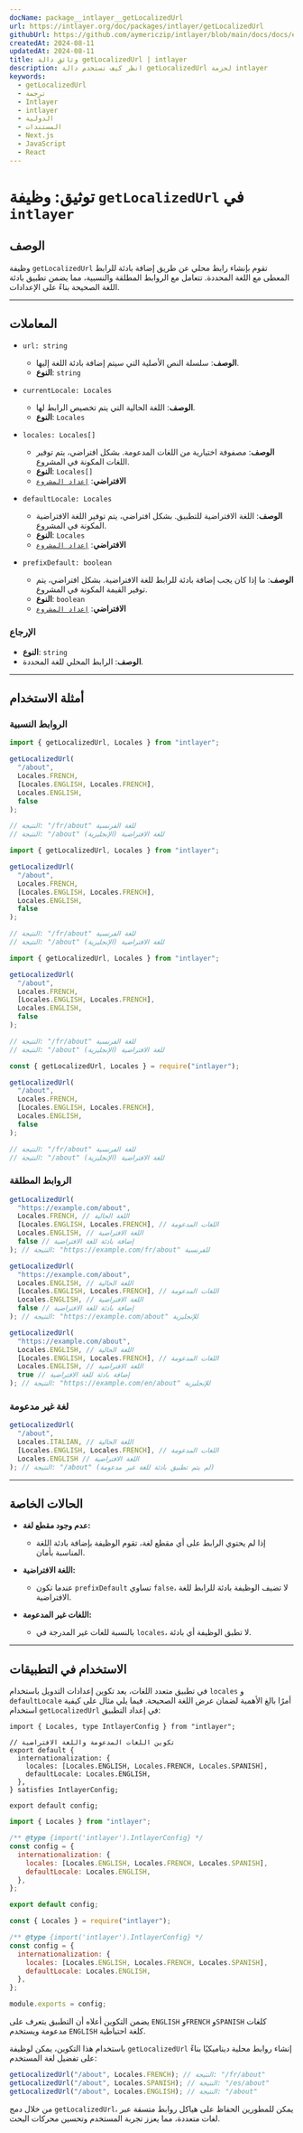 ```yaml
---
docName: package__intlayer__getLocalizedUrl
url: https://intlayer.org/doc/packages/intlayer/getLocalizedUrl
githubUrl: https://github.com/aymericzip/intlayer/blob/main/docs/docs/en/packages/intlayer/getLocalizedUrl.md
createdAt: 2024-08-11
updatedAt: 2024-08-11
title: وثائق دالة getLocalizedUrl | intlayer
description: انظر كيف تستخدم دالة getLocalizedUrl لحزمة intlayer
keywords:
  - getLocalizedUrl
  - ترجمة
  - Intlayer
  - intlayer
  - الدولية
  - المستندات
  - Next.js
  - JavaScript
  - React
---
```


# توثيق: وظيفة `getLocalizedUrl` في `intlayer`

## الوصف

وظيفة `getLocalizedUrl` تقوم بإنشاء رابط محلي عن طريق إضافة بادئة للرابط المعطى مع اللغة المحددة. تتعامل مع الروابط المطلقة والنسبية، مما يضمن تطبيق بادئة اللغة الصحيحة بناءً على الإعدادات.

---

## المعاملات

- `url: string`

  - **الوصف**: سلسلة النص الأصلية التي سيتم إضافة بادئة اللغة إليها.
  - **النوع**: `string`

- `currentLocale: Locales`

  - **الوصف**: اللغة الحالية التي يتم تخصيص الرابط لها.
  - **النوع**: `Locales`

- `locales: Locales[]`

  - **الوصف**: مصفوفة اختيارية من اللغات المدعومة. بشكل افتراضي، يتم توفير اللغات المكونة في المشروع.
  - **النوع**: `Locales[]`
  - **الافتراضي**: [`إعداد المشروع`](https://github.com/aymericzip/intlayer/blob/main/docs/docs/ar/configuration.md#middleware)

- `defaultLocale: Locales`

  - **الوصف**: اللغة الافتراضية للتطبيق. بشكل افتراضي، يتم توفير اللغة الافتراضية المكونة في المشروع.
  - **النوع**: `Locales`
  - **الافتراضي**: [`إعداد المشروع`](https://github.com/aymericzip/intlayer/blob/main/docs/docs/ar/configuration.md#middleware)

- `prefixDefault: boolean`
  - **الوصف**: ما إذا كان يجب إضافة بادئة للرابط للغة الافتراضية. بشكل افتراضي، يتم توفير القيمة المكونة في المشروع.
  - **النوع**: `boolean`
  - **الافتراضي**: [`إعداد المشروع`](https://github.com/aymericzip/intlayer/blob/main/docs/docs/ar/configuration.md#middleware)

### الإرجاع

- **النوع**: `string`
- **الوصف**: الرابط المحلي للغة المحددة.

---

## أمثلة الاستخدام

### الروابط النسبية

```typescript codeFormat="typescript"
import { getLocalizedUrl, Locales } from "intlayer";

getLocalizedUrl(
  "/about",
  Locales.FRENCH,
  [Locales.ENGLISH, Locales.FRENCH],
  Locales.ENGLISH,
  false
);

// النتيجة: "/fr/about" للغة الفرنسية
// النتيجة: "/about" للغة الافتراضية (الإنجليزية)
```

```javascript codeFormat="esm"
import { getLocalizedUrl, Locales } from "intlayer";

getLocalizedUrl(
  "/about",
  Locales.FRENCH,
  [Locales.ENGLISH, Locales.FRENCH],
  Locales.ENGLISH,
  false
);

// النتيجة: "/fr/about" للغة الفرنسية
// النتيجة: "/about" للغة الافتراضية (الإنجليزية)
```

```javascript codeFormat="esm"
import { getLocalizedUrl, Locales } from "intlayer";

getLocalizedUrl(
  "/about",
  Locales.FRENCH,
  [Locales.ENGLISH, Locales.FRENCH],
  Locales.ENGLISH,
  false
);

// النتيجة: "/fr/about" للغة الفرنسية
// النتيجة: "/about" للغة الافتراضية (الإنجليزية)
```

```javascript codeFormat="commonjs"
const { getLocalizedUrl, Locales } = require("intlayer");

getLocalizedUrl(
  "/about",
  Locales.FRENCH,
  [Locales.ENGLISH, Locales.FRENCH],
  Locales.ENGLISH,
  false
);

// النتيجة: "/fr/about" للغة الفرنسية
// النتيجة: "/about" للغة الافتراضية (الإنجليزية)
```

### الروابط المطلقة

```typescript
getLocalizedUrl(
  "https://example.com/about",
  Locales.FRENCH, // اللغة الحالية
  [Locales.ENGLISH, Locales.FRENCH], // اللغات المدعومة
  Locales.ENGLISH, // اللغة الافتراضية
  false // إضافة بادئة للغة الافتراضية
); // النتيجة: "https://example.com/fr/about" للفرنسية

getLocalizedUrl(
  "https://example.com/about",
  Locales.ENGLISH, // اللغة الحالية
  [Locales.ENGLISH, Locales.FRENCH], // اللغات المدعومة
  Locales.ENGLISH, // اللغة الافتراضية
  false // إضافة بادئة للغة الافتراضية
); // النتيجة: "https://example.com/about" للإنجليزية

getLocalizedUrl(
  "https://example.com/about",
  Locales.ENGLISH, // اللغة الحالية
  [Locales.ENGLISH, Locales.FRENCH], // اللغات المدعومة
  Locales.ENGLISH, // اللغة الافتراضية
  true // إضافة بادئة للغة الافتراضية
); // النتيجة: "https://example.com/en/about" للإنجليزية
```

### لغة غير مدعومة

```typescript
getLocalizedUrl(
  "/about",
  Locales.ITALIAN, // اللغة الحالية
  [Locales.ENGLISH, Locales.FRENCH], // اللغات المدعومة
  Locales.ENGLISH // اللغة الافتراضية
); // النتيجة: "/about" (لم يتم تطبيق بادئة للغة غير مدعومة)
```

---

## الحالات الخاصة

- **عدم وجود مقطع لغة:**

  - إذا لم يحتوي الرابط على أي مقطع لغة، تقوم الوظيفة بإضافة بادئة اللغة المناسبة بأمان.

- **اللغة الافتراضية:**

  - عندما تكون `prefixDefault` تساوي `false`، لا تضيف الوظيفة بادئة للرابط للغة الافتراضية.

- **اللغات غير المدعومة:**
  - بالنسبة للغات غير المدرجة في `locales`، لا تطبق الوظيفة أي بادئة.

---

## الاستخدام في التطبيقات

في تطبيق متعدد اللغات، يعد تكوين إعدادات التدويل باستخدام `locales` و `defaultLocale` أمرًا بالغ الأهمية لضمان عرض اللغة الصحيحة. فيما يلي مثال على كيفية استخدام `getLocalizedUrl` في إعداد التطبيق:

```tsx codeFormat="typescript"
import { Locales, type IntlayerConfig } from "intlayer";

// تكوين اللغات المدعومة واللغة الافتراضية
export default {
  internationalization: {
    locales: [Locales.ENGLISH, Locales.FRENCH, Locales.SPANISH],
    defaultLocale: Locales.ENGLISH,
  },
} satisfies IntlayerConfig;

export default config;
```

```javascript codeFormat="esm"
import { Locales } from "intlayer";

/** @type {import('intlayer').IntlayerConfig} */
const config = {
  internationalization: {
    locales: [Locales.ENGLISH, Locales.FRENCH, Locales.SPANISH],
    defaultLocale: Locales.ENGLISH,
  },
};

export default config;
```

```javascript codeFormat="commonjs"
const { Locales } = require("intlayer");

/** @type {import('intlayer').IntlayerConfig} */
const config = {
  internationalization: {
    locales: [Locales.ENGLISH, Locales.FRENCH, Locales.SPANISH],
    defaultLocale: Locales.ENGLISH,
  },
};

module.exports = config;
```

يضمن التكوين أعلاه أن التطبيق يتعرف على `ENGLISH` و`FRENCH` و`SPANISH` كلغات مدعومة ويستخدم `ENGLISH` كلغة احتياطية.

باستخدام هذا التكوين، يمكن لوظيفة `getLocalizedUrl` إنشاء روابط محلية ديناميكيًا بناءً على تفضيل لغة المستخدم:

```typescript
getLocalizedUrl("/about", Locales.FRENCH); // النتيجة: "/fr/about"
getLocalizedUrl("/about", Locales.SPANISH); // النتيجة: "/es/about"
getLocalizedUrl("/about", Locales.ENGLISH); // النتيجة: "/about"
```

من خلال دمج `getLocalizedUrl`، يمكن للمطورين الحفاظ على هياكل روابط متسقة عبر لغات متعددة، مما يعزز تجربة المستخدم وتحسين محركات البحث.
